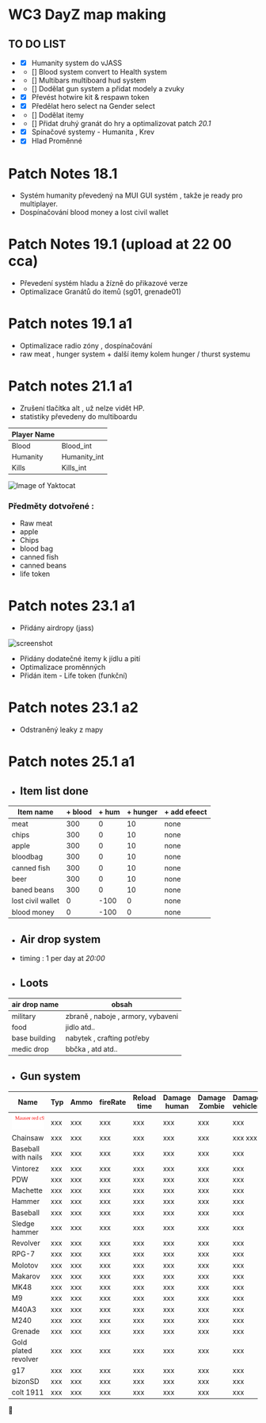 # WC3 DayZ map making

## TO DO LIST

*  - [x] Humanity system do vJASS
*  - [] Blood system convert to Health system
*  - [] Multibars multiboard hud system
*  - [] Dodělat gun system a přidat modely a zvuky
*  - [x] Převést hotwire kit & respawn token
*  - [x] Předělat hero select na Gender select
*  - [] Dodělat itemy
*  - [] Přidat druhý granát do hry a optimalizovat patch *20.1*
*  - [x] Spínačové systemy - Humanita , Krev
*  - [x] Hlad Proměnné

# Patch Notes 18.1

* Systém humanity převedený na MUI GUI systém , takže je ready pro multiplayer.
* Dospínačování blood money a lost civil wallet

# Patch Notes 19.1 (upload at 22 00 cca)

* Převedení systém hladu a žízně do přikazové verze
* Optimalizace Granátů do itemů (sg01, grenade01)

# Patch notes 19.1 a1 

* Optimalizace radio zóny , dospínačování
* raw meat , hunger system + další itemy kolem hunger / thurst systemu

# Patch notes 21.1 a1

* Zrušení tlačítka alt , už nelze vidět HP.
* statistiky převedeny do multiboardu

| Player Name  |    |
| ------------- | ------------- |
| Blood  | Blood_int  |
| Humanity  | Humanity_int  |
| Kills  | Kills_int  |


![Image of Yaktocat](https://ctrlv.cz/shots/2018/01/21/p35n.png)

### Předměty dotvořené :

* Raw meat
* apple
* Chips
* blood bag
* canned fish
* canned beans
* life token

# Patch notes 23.1 a1

* Přidány airdropy (jass)

![screenshot](https://ctrlv.cz/shots/2018/01/23/JpS1.png)

* Přidány dodatečné itemy k jídlu a pití 
* Optimalizace proměnných
* Přidán item - Life token (funkční)

# Patch notes 23.1 a2

* Odstraněný leaky z mapy


# Patch notes 25.1 a1

* ## Item list done

| Item name  |   + blood | + hum | + hunger | + add efeect
| ------------- | ------------- |---|---|---|
| meat  | 300  | 0| 10|none|
| chips  | 300  | 0| 10|none|
| apple  |  300  | 0| 10|none|
| bloodbag  | 300  | 0| 10|none|
| canned fish  |  300  | 0| 10|none|
| beer  |  300  | 0| 10|none|
| baned beans  |  300  | 0| 10|none|
| lost civil wallet |0| -100|0|none|
| blood money | 0| -100|0| none|

* ## Air drop system

* timing : 1 per day at *20:00*

* ## Loots 

| air drop name | obsah | 
|---|---|
| military | zbraně , naboje , armory, vybaveni |
| food | jidlo atd.. |
| base building | nabytek , crafting potřeby |
| medic drop | bbčka , atd atd.. |

* ## Gun system 

| Name | Typ | Ammo | fireRate | Reload time | Damage human | Damage Zombie | Damage vehicles| Range |
| --- | --- | --- | --- | ------ | --- | --- | ---| --- |
| ![screenshot](https://github.com/3AN-GAMING/dayz-wc3/blob/master/yxxx.svg) | xxx |  xxx |  xxx |  xxx |  xxx |  xxx |  xxx | xxx |
| Chainsaw | xxx |  xxx |  xxx |  xxx |  xxx |  xxx |  xxx  xxx |
| Baseball with nails | xxx |  xxx |  xxx |  xxx |  xxx |  xxx |  xxx | xxx |
| Vintorez | xxx |  xxx |  xxx |  xxx |  xxx |  xxx |  xxx | xxx |
| PDW | xxx |  xxx |  xxx |  xxx |  xxx |  xxx |  xxx | xxx |
| Machette | xxx |  xxx |  xxx |  xxx |  xxx |  xxx |  xxx | xxx |
| Hammer | xxx |  xxx |  xxx |  xxx |  xxx |  xxx |  xxx | xxx |
| Baseball | xxx |  xxx |  xxx |  xxx |  xxx |  xxx |  xxx | xxx |
| Sledge hammer | xxx |  xxx |  xxx |  xxx |  xxx |  xxx |  xxx | xxx |
| Revolver | xxx |  xxx |  xxx |  xxx |  xxx |  xxx |  xxx | xxx |
| RPG-7 | xxx |  xxx |  xxx |  xxx |  xxx |  xxx |  xxx | xxx |
| Molotov | xxx |  xxx |  xxx |  xxx |  xxx |  xxx |  xxx | xxx |
| Makarov | xxx |  xxx |  xxx |  xxx |  xxx |  xxx |  xxx | xxx |
| MK48 | xxx |  xxx |  xxx |  xxx |  xxx |  xxx |  xxx | xxx |
| M9 | xxx |  xxx |  xxx |  xxx |  xxx |  xxx |  xxx | xxx |
| M40A3 | xxx |  xxx |  xxx |  xxx |  xxx |  xxx |  xxx | xxx |
| M240 | xxx |  xxx |  xxx |  xxx |  xxx |  xxx |  xxx | xxx |
| Grenade | xxx |  xxx |  xxx |  xxx |  xxx |  xxx |  xxx | xxx |
| Gold plated revolver | xxx |  xxx |  xxx |  xxx |  xxx |  xxx |  xxx | xxx |
| g17 | xxx |  xxx |  xxx |  xxx |  xxx |  xxx |  xxx | xxx |
| bizonSD | xxx |  xxx |  xxx |  xxx |  xxx |  xxx |  xxx | xxx |
| colt 1911 | xxx |  xxx |  xxx |  xxx |  xxx |  xxx |  xxx | xxx |




&#x1F34E;

